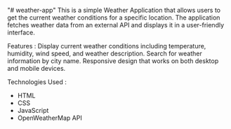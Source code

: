 "# weather-app" 
This is a simple Weather Application that allows users to get the current weather conditions for a specific location. The application fetches weather data from an external API and displays it in a user-friendly interface.

Features :
Display current weather conditions including temperature, humidity, wind speed, and weather description.
Search for weather information by city name.
Responsive design that works on both desktop and mobile devices.

Technologies Used :
  - HTML
  - CSS
  - JavaScript
  - OpenWeatherMap API
